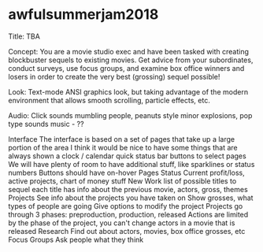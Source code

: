 # awfulsummerjam2018

Title: TBA

Concept:
You are a movie studio exec and have been tasked with creating blockbuster
sequels to existing movies. Get advice from your subordinates, conduct surveys,
use focus groups, and examine box office winners and losers in order to create
the very best (grossing) sequel possible!

Look:
Text-mode ANSI graphics look, but taking advantage of the modern environment
that allows smooth scrolling, particle effects, etc.

Audio:
Click sounds
mumbling people, peanuts style
minor explosions, pop type sounds
music - ??


Interface
  The interface is based on a set of pages that take up a large portion of the area
  I think it would be nice to have some things that are always shown
    a clock / calendar
    quick status bar
    buttons to select pages
      We will have plenty of room to have additional stuff, like sparklines
      or status numbers
      Buttons should have on-hover
Pages
  Status
    Current profit/loss, active projects, chart of money stuff
  New Work
    list of possible titles to sequel
    each title has info about the previous movie, actors, gross, themes
  Projects
    See info about the projects you have taken on
    Show grosses, what types of people are going
    Give options to modify the project
    Projects go through 3 phases: preproduction, production, released
    Actions are limited by the phase of the project, you can't change actors in a movie that is released
  Research
    Find out about actors, movies, box office grosses, etc
  Focus Groups
    Ask people what they think
